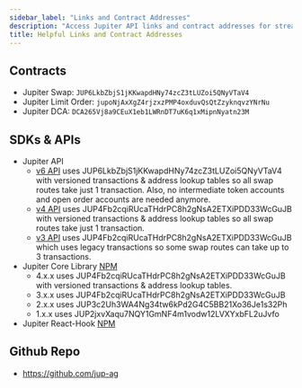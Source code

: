 ```yaml
---
sidebar_label: "Links and Contract Addresses"
description: "Access Jupiter API links and contract addresses for streamlined SDK integration and effective connectivity."
title: Helpful Links and Contract Addresses
---
```


<head>
    <title>Jupiter API Links and Contract Addresses | Jupiter Station</title>
    <meta name="twitter:card" content="summary" />
</head>


## Contracts
- Jupiter Swap: `JUP6LkbZbjS1jKKwapdHNy74zcZ3tLUZoi5QNyVTaV4`
- Jupiter Limit Order: `jupoNjAxXgZ4rjzxzPMP4oxduvQsQtZzyknqvzYNrNu`
- Jupiter DCA: `DCA265Vj8a9CEuX1eb1LWRnDT7uK6q1xMipnNyatn23M`
## SDKs & APIs

- Jupiter API
    - [v6 API](/api-v6) uses JUP6LkbZbjS1jKKwapdHNy74zcZ3tLUZoi5QNyVTaV4 with versioned transactions & address lookup tables so all swap routes take just 1 transaction. Also, no intermediate token accounts and open order accounts are needed anymore.
    - [v4 API](https://quote-api.jup.ag/v4/docs/static/index.html) uses JUP4Fb2cqiRUcaTHdrPC8h2gNsA2ETXiPDD33WcGuJB with versioned transactions & address lookup tables so all swap routes take just 1 transaction.
    - [v3 API](https://quote-api.jup.ag/v3/docs/static/index.html) uses JUP4Fb2cqiRUcaTHdrPC8h2gNsA2ETXiPDD33WcGuJB which uses legacy transactions so some swap routes can take up to 3 transactions.
- Jupiter Core Library [NPM](https://www.npmjs.com/package/@jup-ag/core)
    - 4.x.x uses JUP4Fb2cqiRUcaTHdrPC8h2gNsA2ETXiPDD33WcGuJB with versioned transactions & address lookup tables.
    - 3.x.x uses JUP4Fb2cqiRUcaTHdrPC8h2gNsA2ETXiPDD33WcGuJB
    - 2.x.x uses JUP3c2Uh3WA4Ng34tw6kPd2G4C5BB21Xo36Je1s32Ph
    - 1.x.x uses JUP2jxvXaqu7NQY1GmNF4m1vodw12LVXYxbFL2uJvfo
- Jupiter React-Hook [NPM](https://www.npmjs.com/package/@jup-ag/react-hook)

## Github Repo

- https://github.com/jup-ag